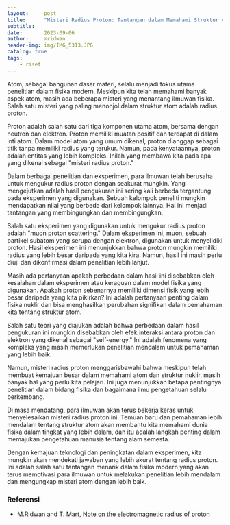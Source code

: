 ```yaml
---
layout:     post
title:      "Misteri Radius Proton: Tantangan dalam Memahami Struktur Atom"
subtitle:   
date:       2023-09-06
author:     mridwan
header-img: img/IMG_5313.JPG
catalog: true
tags:
    - riset
---
```



Atom, sebagai bangunan dasar materi, selalu menjadi fokus utama penelitian dalam fisika modern. Meskipun kita telah memahami banyak aspek atom, masih ada beberapa misteri yang menantang ilmuwan fisika. Salah satu misteri yang paling menonjol dalam struktur atom adalah radius proton.

Proton adalah salah satu dari tiga komponen utama atom, bersama dengan neutron dan elektron. Proton memiliki muatan positif dan terdapat di dalam inti atom. Dalam model atom yang umum dikenal, proton dianggap sebagai titik tanpa memiliki radius yang terukur. Namun, pada kenyataannya, proton adalah entitas yang lebih kompleks. Inilah yang membawa kita pada apa yang dikenal sebagai "misteri radius proton."

Dalam berbagai penelitian dan eksperimen, para ilmuwan telah berusaha untuk mengukur radius proton dengan seakurat mungkin. Yang mengejutkan adalah hasil pengukuran ini sering kali berbeda tergantung pada eksperimen yang digunakan. Sebuah kelompok peneliti mungkin mendapatkan nilai yang berbeda dari kelompok lainnya. Hal ini menjadi tantangan yang membingungkan dan membingungkan.

Salah satu eksperimen yang digunakan untuk mengukur radius proton adalah "muon proton scattering." Dalam eksperimen ini, muon, sebuah partikel subatom yang serupa dengan elektron, digunakan untuk menyelidiki proton. Hasil eksperimen ini menunjukkan bahwa proton mungkin memiliki radius yang lebih besar daripada yang kita kira. Namun, hasil ini masih perlu diuji dan dikonfirmasi dalam penelitian lebih lanjut.

Masih ada pertanyaan apakah perbedaan dalam hasil ini disebabkan oleh kesalahan dalam eksperimen atau keraguan dalam model fisika yang digunakan. Apakah proton sebenarnya memiliki dimensi fisik yang lebih besar daripada yang kita pikirkan? Ini adalah pertanyaan penting dalam fisika nuklir dan bisa menghasilkan perubahan signifikan dalam pemahaman kita tentang struktur atom.

Salah satu teori yang diajukan adalah bahwa perbedaan dalam hasil pengukuran ini mungkin disebabkan oleh efek interaksi antara proton dan elektron yang dikenal sebagai "self-energy." Ini adalah fenomena yang kompleks yang masih memerlukan penelitian mendalam untuk pemahaman yang lebih baik.

Namun, misteri radius proton menggarisbawahi bahwa meskipun telah membuat kemajuan besar dalam memahami atom dan struktur nuklir, masih banyak hal yang perlu kita pelajari. Ini juga menunjukkan betapa pentingnya penelitian dalam bidang fisika dan bagaimana ilmu pengetahuan selalu berkembang.

Di masa mendatang, para ilmuwan akan terus bekerja keras untuk menyelesaikan misteri radius proton ini. Temuan baru dan pemahaman lebih mendalam tentang struktur atom akan membantu kita memahami dunia fisika dalam tingkat yang lebih dalam, dan itu adalah langkah penting dalam memajukan pengetahuan manusia tentang alam semesta.

Dengan kemajuan teknologi dan peningkatan dalam eksperimen, kita mungkin akan mendekati jawaban yang lebih akurat tentang radius proton. Ini adalah salah satu tantangan menarik dalam fisika modern yang akan terus memotivasi para ilmuwan untuk melakukan penelitian lebih mendalam dan mengungkap misteri atom dengan lebih baik.

### Referensi

* M.Ridwan and T. Mart, [Note on the electromagnetic radius of proton](https://arxiv.org/abs/2308.14950) 
